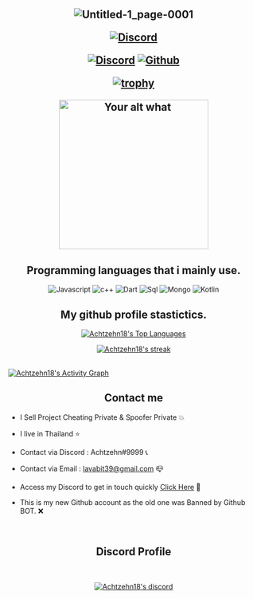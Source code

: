 <h2 align="center">
  


![Untitled-1_page-0001](https://user-images.githubusercontent.com/94861415/149670604-b7907ed9-a057-40e0-ad29-ad1bed8d0bf4.jpg)

  
<p align="center">

<p align="center">
    <a href="https://www.unknowncheats.me/forum/members/2994604.html">
   <img alt="Discord" src="https://img.shields.io/badge/Realitycheats-RC-blueviolet?style=for-the-badge&logo=logoColor=7289DA&logoWidth=10&labelColor=000"></a>
  

</p>
<p align="center">
    <a href="https://discord.gg/FeeWGNmhHx">
   <img alt="Discord" src="https://img.shields.io/badge/Discord-Achtzehn%239999-7289DA?style=for-the-badge&logo=discord&logoColor=7289DA&logoWidth=10&labelColor=000'"></a>  
  <a href="https://github.com/Achtzehn18">
   <img alt="Github" src="https://img.shields.io/github/followers/Achtzehn18?color=7289DA&logo=github&label=Followers&style=for-the-badge&logoWidth=10&labelColor=000'"></a>   
  
  
[![trophy](https://github-profile-trophy.vercel.app/?username=ryo-ma&row=2&column=8&theme=buddhism)](https://github.com/ryo-ma/github-profile-trophy)

  

  
</p>
<p align="center">
<img src="https://readme-spotify-status-liart.vercel.app/api/run-spotify-status" alt="Your alt what" width="300" align/>
</p>


<h2 align="center">Programming languages that i mainly use.</h2>
<p align="center">
  <img alt="Javascript" src="https://img.shields.io/badge/-JavaScript-090909?style=for-the-badge&logo=JavaScript&logoColor=E9D54D"></a> 
  <img alt="c++" src="https://img.shields.io/badge/-C++-090909?style=for-the-badge&logo=C%2b%2b&logoColor=6296CC"></a> 
  <img alt="Dart" src="https://img.shields.io/badge/-Dart-090909?style=for-the-badge&logo=dart&logoColor=097CDB"></a>    
  <img alt="Sql" src="https://img.shields.io/badge/-Sql-090909?style=for-the-badge&logo=mysql&logoColor=00648B"></a> 
  <img alt="Mongo" src="https://img.shields.io/badge/-MongoDB-090909?style=for-the-badge&logo=MongoDB&logoColor=00648B"></a> 
  <img alt="Kotlin" src="https://img.shields.io/badge/-Kotlin-090909?style=for-the-badge&logo=Kotlin&logoColor=00648B"></a> 
</p>



<h2 align="center">My github profile stastictics.</h2>

<p align="center">
<a href="https://github.com/SubhamRaoniar28/github-readme-stats"><img alt="Achtzehn18's Top Languages" src="https://github-readme-stats.vercel.app/api/top-langs/?username=
Achtzehn18&langs_count=8&count_private=true&layout=compact&theme=react&hide_border=true&bg_color=0D1117" /></a>

<p align="center">
    <a href="https://github.com/Achtzehn18">
        <img title="Achtzehn18 stats" alt="Achtzehn18's streak" src="https://github-readme-streak-stats.herokuapp.com/?user=
Achtzehn18&theme=dark&hide_border=true&stroke=f53b3b"/>
    </a>
  
</p><br>
<a href="https://github.com/Achtzehn18"><img alt="Achtzehn18's Activity Graph" src="https://activity-graph.herokuapp.com/graph?username=Achtzehn18&bg_color=0D1117&color=eca15b&line=eca15b&point=FFFFFF&hide_border=true" /></a>
<h2 align="center">Contact me</h2>

- I Sell Project Cheating Private & Spoofer Private 💥

- I live in Thailand ⭐

- Contact via Discord : Achtzehn#9999 📞

- Contact via Email : lavabit39@gmail.com 📪

- Access my Discord to get in touch quickly [Click Here](https://discord.gg/FeeWGNmhHx) 📁

- This is my new Github account as the old one was Banned by Github BOT. ❌

</pre><br>



<h2 align="center">Discord Profile</h2><br>
  <p align="center">
    <a href="https://discord.gg/bzfWPSsDfR">
        <img title="Achtzehn18 discord" alt="Achtzehn18's discord" src="https://discord.c99.nl/widget/theme-4/582142955742298132.png"/>
    </a>
</p>

<!--
**SarnaxLii/SarnaxLii** is a ✨ _special_ ✨ repository because its `README.md` (this file) appears on your GitHub profile.
.



